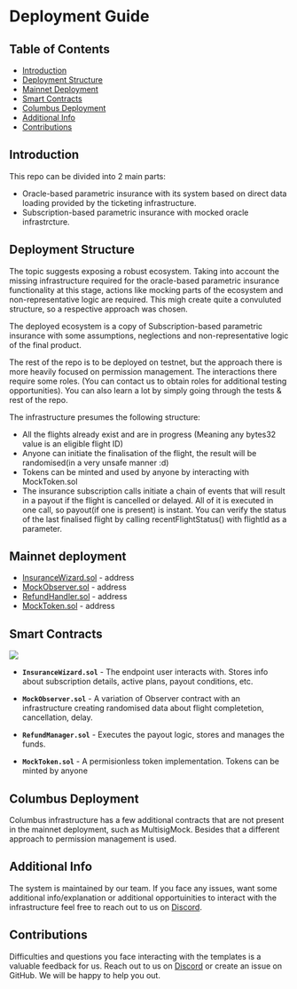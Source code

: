 # Deployment Guide

## Table of Contents

- [Introduction](#introduction)
- [Deployment Structure](#deployment-structure)
- [Mainnet Deployment](#mainnet-deployment)
- [Smart Contracts](#smart-contracts)
- [Columbus Deployment](#columbus-deployment)
- [Additional Info](#additional-info)
- [Contributions](#contributions)

## Introduction

This repo can be divided into 2 main parts: 
- Oracle-based parametric insurance with its system based on direct data loading provided by the ticketing infrastructure.
- Subscription-based parametric insurance with mocked oracle infrastrcture.

## Deployment Structure

The topic suggests exposing a robust ecosystem. Taking into account the missing infrastructure required for the oracle-based parametric insurance functionality at this stage, actions like mocking parts of the ecosystem and non-representative logic are required. This migh create quite a convuluted structure, so a respective approach was chosen.

The deployed ecosystem is a copy of Subscription-based parametric insurance with some assumptions, neglections and non-representative logic of the final product. 

The rest of the repo is to be deployed on testnet, but the approach there is more heavily focused on permission management. The interactions there require some roles. (You can contact us to obtain roles for additional testing opportunities). You can also learn a lot by simply going through the tests & rest of the repo.

The infrastructure presumes the following structure:
- All the flights already exist and are in progress (Meaning any bytes32 value is an eligible flight ID)
- Anyone can initiate the finalisation of the flight, the result will be randomised(in a very unsafe manner :d)
- Tokens can be minted and used by anyone by interacting with MockToken.sol
- The insurance subscription calls initiate a chain of events that will result in a payout if the flight is cancelled or delayed. All of it is executed in one call, so payout(if one is present) is instant. You can verify the status of the last finalised flight by calling recentFlightStatus() with flightId as a parameter. 


## Mainnet deployment

- [InsuranceWizard.sol](r) - address
- [MockObserver.sol](d) - address
- [RefundHandler.sol](d) - address
- [MockToken.sol](pu) - address

## Smart Contracts

<image src=https://github.com/juuroudojo/images/blob/main/Diao.png />

- **`InsuranceWizard.sol`** - The endpoint user interacts with. Stores info about subscription details, active plans, payout conditions, etc.

- **`MockObserver.sol`** - A variation of Observer contract with an infrastructure creating randomised data about flight completetion, cancellation, delay.

- **`RefundManager.sol`** - Executes the payout logic, stores and manages the funds.

- **`MockToken.sol`** - A permisionless token implementation. Tokens can be minted by anyone

## Columbus Deployment

Columbus infrastructure has a few additional contracts that are not present in the mainnet deployment, such as MultisigMock. Besides that a different approach to permission management is used. 


## Additional Info

The system is maintained by our team. If you face any issues, want some additional info/explanation or additional opportuinities to interact with the infrastructure feel free to reach out to us on [Discord](https://discord.gg/).

## Contributions

Difficulties and questions you face interacting with the templates is a valuable feedback for us. Reach out to us on [Discord](https://discord.gg/) or create an issue on GitHub. We will be happy to help you out.
